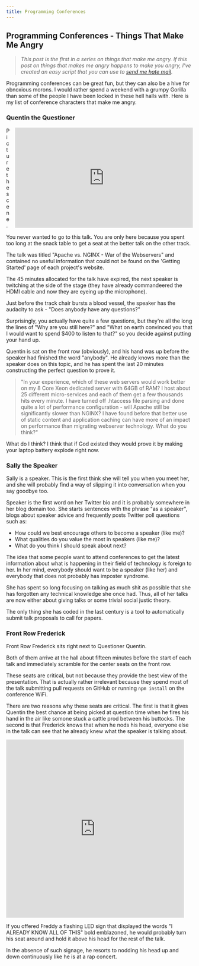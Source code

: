 ```yaml
---
title: Programming Conferences
---
```


## Programming Conferences - Things That Make Me Angry

> _This post is the first in a series on things that make me angry. If this post on things that makes me angry happens to make you angry, I've created an easy script that you can use to [send me hate mail](https://github.com/VeryAngryProgrammer/hate-mail-script)._

Programming conferences can be great fun, but they can also be a hive for obnoxious morons. I would rather spend a weekend with a grumpy Gorilla than some of the people I have been locked in these hell halls with. Here is my list of conference characters that make me angry.

### Quentin the Questioner

<iframe src="https://giphy.com/embed/l0HlHqERfyDLQD1p6" width="480" height="270" frameBorder="0" class="giphy-embed" allowFullScreen style="float: right; margin-left: 1em; margin-bottom: 0.5em;"></iframe>

Picture the scene.

You never wanted to go to this talk. You are only here because you spent too long at the snack table to get a seat at the better talk on the other track.

The talk was titled "Apache vs. NGINX - War of the Webservers" and contained no useful information that could not be found on the 'Getting Started' page of each project's website.

The 45 minutes allocated for the talk have expired, the next speaker is twitching at the side of the stage (they have already commandeered the HDMI cable and now they are eyeing up the microphone).

Just before the track chair bursts a blood vessel, the speaker has the audacity to ask - "Does anybody have any questions?"

Surprisingly, you actually have quite a few questions, but they're all the long the lines of "Why are you still here?" and "What on earth convinced you that I would want to spend $400 to listen to that?" so you decide against putting your hand up.

Quentin is sat on the front row (obviously), and his hand was up before the speaker had finished the word "anybody". He already knows more than the speaker does on this topic, and he has spent the last 20 minutes constructing the perfect question to prove it.

> "In your experience, which of these web servers would work better on my 8 Core Xeon dedicated server with 64GB of RAM? I host about 25 different micro-services and each of them get a few thousands hits every minute. I have turned off .htaccess file parsing and done quite a lot of performance configuration - will Apache still be significantly slower than NGINX? I have found before that better use of static content and application caching can have more of an impact on performance than migrating webserver technology. What do you think?"

What do I think? I think that if God existed they would prove it by making your laptop battery explode right now.

### Sally the Speaker

Sally is a speaker. This is the first think she will tell you when you meet her, and she will probably find a way of slipping it into conversation when you say goodbye too.

Speaker is the first word on her Twitter bio and it is probably somewhere in her blog domain too. She starts sentences with the phrase "as a speaker", blogs about speaker advice and frequently posts Twitter poll questions such as:

- How could we best encourage others to become a speaker (like me)?
- What qualities do you value the most in speakers (like me)?
- What do you think I should speak about next?

The idea that some people want to attend conferences to get the latest information about what is happening in their field of technology is foreign to her. In her mind, everybody should want to be a speaker (like her) and everybody that does not probably has imposter syndrome.

She has spent so long focusing on talking as much shit as possible that she has forgotten any technical knowledge she once had. Thus, all of her talks are now either about giving talks or some trivial social justic theory.

The only thing she has coded in the last century is a tool to automatically submit talk proposals to call for papers.

### Front Row Frederick

Front Row Frederick sits right next to Questioner Quentin.

Both of them arrive at the hall about fifteen minutes before the start of each talk and immediately scramble for the center seats on the front row.

These seats are critical, but not because they provide the best view of the presentation. That is actually rather irrelevant because they spend most of the talk submitting pull requests on GitHub or running `npm install` on the conference WiFi.

There are two reasons why these seats are critical. The first is that it gives Quentin the best chance at being picked at question time when he fires his hand in the air like somone stuck a cattle prod between his buttocks. The second is that Frederick knows that when he nods his head, everyone else in the talk can see that he already knew what the speaker is talking about.

<iframe src="https://giphy.com/embed/26FxGPtjnVeS6qiJ2" width="480" height="480" frameBorder="0" class="giphy-embed" allowFullScreen></iframe>

If you offered Freddy a flashing LED sign that displayed the words "I ALREADY KNOW ALL OF THIS" bold emblazoned, he would probably turn his seat around and hold it above his head for the rest of the talk.

In the absence of such signage, he resorts to nodding his head up and down continuously like he is at a rap concert.
